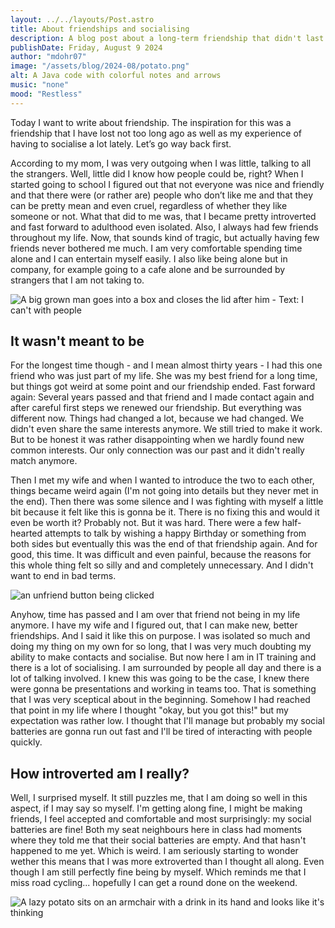```yaml
---
layout: ../../layouts/Post.astro
title: About friendships and socialising
description: A blog post about a long-term friendship that didn't last and my new found social skills
publishDate: Friday, August 9 2024
author: "mdohr07"
image: "/assets/blog/2024-08/potato.png"
alt: A Java code with colorful notes and arrows
music: "none"
mood: "Restless"
---
```

Today I want to write about friendship. The inspiration for this was a friendship that I have lost not too long ago as well as my experience of having to socialise a lot lately.
Let’s go way back first. 

According to my mom, I was very outgoing when I was little, talking to all the strangers. Well, little did I know how people could be, right? When I started going to school I figured out that not everyone was nice and friendly and that there were (or rather are) people who don’t like me and that they can be pretty mean and even cruel, regardless of whether they like someone or not. What that did to me was, that I became pretty introverted and fast forward to adulthood even isolated. Also, I always had few friends throughout my life.
Now, that sounds kind of tragic, but actually having few friends never bothered me much. I am very comfortable spending time alone and I can entertain myself easily. I also like being alone but in company, for example going to a cafe alone and be surrounded by strangers that I am not taking to.

<img src="https://i.giphy.com/w6KSZzKkyOcWuuGdLg.webp" alt="A big grown man goes into a box and closes the lid after him - Text: I can't with people">

## It wasn't meant to be
For the longest time though - and I mean almost thirty years - I had this one friend who was just part of my life. She was my best friend for a long time, but things got weird at some point and our friendship ended.
Fast forward again: Several years passed and that friend and I made contact again and after careful first steps we renewed our friendship.
But everything was different now. Things had changed a lot, because we had changed. We didn't even share the same interests anymore. We still tried to make it work. But to be honest it was rather disappointing when we hardly found new common interests. Our only connection was our past and it didn't really match anymore.

Then I met my wife and when I wanted to introduce the two to each other, things became weird again (I'm not going into details but they never met in the end). Then there was some silence and I was fighting with myself a little bit because it felt like this is gonna be it. There is no fixing this and would it even be worth it? Probably not. But it was hard.
There were a few half-hearted attempts to talk by wishing a happy Birthday or something from both sides but eventually this was the end of that friendship again. And for good, this time. It was difficult and even painful, because the reasons for this whole thing felt so silly and and completely unnecessary. And I didn't want to end in bad terms.

<img src="https://media2.giphy.com/media/v1.Y2lkPTc5MGI3NjExaHBqemI1eWI2Zjc2ZnhnN2FubDZrY3JreW91NW5wcTRtZWFqZXozMCZlcD12MV9pbnRlcm5hbF9naWZfYnlfaWQmY3Q9Zw/LdnljOZPgqyXu/giphy.webp" alt="an unfriend button being clicked">

Anyhow, time has passed and I am over that friend not being in my life anymore. I have my wife and I figured out, that I can make new, better friendships. And I said it like this on purpose. I was isolated so much and doing my thing on my own for so long, that I was very much doubting my ability to make contacts and socialise. 
But now here I am in IT training and there is a lot of socialising. I am surrounded by people all day and there is a lot of talking involved. I knew this was going to be the case, I knew there were gonna be presentations and working in teams too. That is something that I was very sceptical about in the beginning. Somehow I had reached that point in my life where I thought "okay, but you got this!" but my expectation was rather low. I thought that I'll manage but probably my social batteries are gonna run out fast and I'll be tired of interacting with people quickly.

## How introverted am I really?
Well, I surprised myself. It still puzzles me, that I am doing so well in this aspect, if I may say so myself. I'm getting along fine, I might be making friends, I feel accepted and comfortable and most surprisingly: my social batteries are fine! Both my seat neighbours here in class had moments where they told me that their social batteries are empty. And that hasn't happened to me yet. Which is weird. I am seriously starting to wonder wether this means that I was more extroverted than I thought all along. Even though I am still perfectly fine being by myself. Which reminds me that I miss road cycling... hopefully I can get a round done on the weekend.

<img src="https://i.giphy.com/UsSqh1tDV8rVUZCJF3.webp" alt="A lazy potato sits on an armchair with a drink in its hand and looks like it's thinking">


